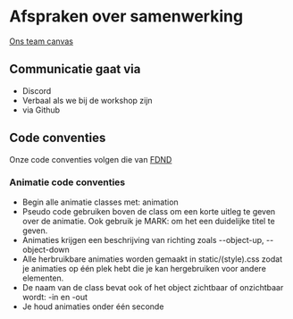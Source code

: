 # Afspraken over samenwerking

[Ons team canvas](https://www.figma.com/design/r2acpx4p7naZhLen20XnxM/Team-canvas-Sprint-13?node-id=0-1&t=e1fqR6NsHsTqEwaB-1)

## Communicatie gaat via 
- Discord
- Verbaal als we bij de workshop zijn
- via Github

## Code conventies
Onze code conventies volgen die van [FDND](https://docs.fdnd.nl/boksa.html)

### Animatie code conventies

- Begin alle animatie classes met: animation
- Pseudo code gebruiken boven de class om een korte uitleg te geven over de animatie. Ook gebruik je MARK: om het een duidelijke titel te geven. 
- Animaties krijgen een beschrijving van richting zoals --object-up, 
--object-down
- Alle herbruikbare animaties worden gemaakt in static/(style).css zodat je animaties op één plek hebt die je kan hergebruiken voor andere elementen.
- De naam van de class bevat ook of het object zichtbaar of onzichtbaar wordt: -in en -out
-  Je houd animaties onder één seconde
